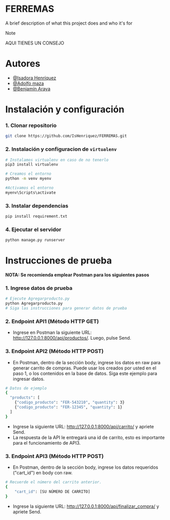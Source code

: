 
# FERREMAS

A brief description of what this project does and who it's for


> [!NOTE]
> AQUI TIENES UN CONSEJO


# Autores

- [@Isadora Henríquez](https://github.com/IsHenriquez)
- [@Adolfo maza](https://github.com/aamzp)
- [@Benjamín Araya](https://github.com/benja2203)


# Instalación y configuración

### 1. Clonar repositorio
```bash
git clone https://github.com/IsHenriquez/FERREMAS.git
```

### 2. Instalación y configuracion de `virtualenv` 
```bash 
# Instalamos virtualenv en caso de no tenerlo
pip3 install virtualenv
```
```bash
# Creamos el entorno
python -m venv myenv
```
```bash
#Activamos el entorno
myenv\Scripts\activate
```

### 3. Instalar dependencias
```bash
pip install requirement.txt
```

### 4. Ejecutar el servidor
```bash
python manage.py runserver
```

# Instrucciones de prueba

**NOTA: Se recomienda emplear Postman para los siguientes pasos**

### 1. Ingrese datos de prueba

```bash
# Ejecute Agregarproducto.py
python Agregarproducto.py
# Siga las instrucciones para generar datos de prueba
```

### 2. Endpoint API1 (Método HTTP GET)
* Ingrese en Postman la siguiente URL: http://127.0.0.1:8000/api/productos/. Luego, pulse Send.

### 3. Endpoint API2 (Método HTTP POST)
* En Postman, dentro de la sección body, ingrese los datos en raw para generar carrito de compras. Puede usar los creados por usted en el paso 1, o los contenidos en la base de datos. Siga este ejemplo para ingresar datos.
```bash
# Datos de ejemplo
{
  "products": [
    {"codigo_producto": "FER-543210", "quantity": 3}
    {"codigo_producto": "FER-12345", "quantity": 1}
  ]
}
```
* Ingrese la siguiente URL: http://127.0.0.1:8000/api/carrito/ y apriete Send.
* La respuesta de la API le entregará una id de carrito, esto es importante para el funcionamiento de API3.

### 3. Endpoint API3 (Método HTTP POST)
* En Postman, dentro de la sección body, ingrese los datos requeridos ("cart_id") en body con raw.
```bash
# Recuerde el número del carrito anterior.
{
    "cart_id": [SU NÚMERO DE CARRITO]
}
```
* Ingrese la siguiente URL: http://127.0.0.1:8000/api/finalizar_compra/ y apriete Send.

